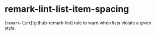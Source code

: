 # remark-lint-list-item-spacing


[`remark-lint`][github-remark-lint] rule to warn when lists violate a given style.